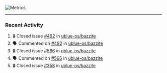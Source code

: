 ![Metrics](https://metrics.lecoq.io/KyleGospo?template=classic&base=header%2C%20activity%2C%20community%2C%20repositories%2C%20metadata&base.indepth=false&base.hireable=false&base.skip=false&config.timezone=America%2FLos_Angeles)

---
### Recent Activity
<!--START_SECTION:activity-->
1. 🔒 Closed issue [#492](https://github.com/ublue-os/bazzite/issues/492) in [ublue-os/bazzite](https://github.com/ublue-os/bazzite)
2. 🗣 Commented on [#492](https://github.com/ublue-os/bazzite/issues/492#issuecomment-1892862864) in [ublue-os/bazzite](https://github.com/ublue-os/bazzite)
3. 🔒 Closed issue [#566](https://github.com/ublue-os/bazzite/issues/566) in [ublue-os/bazzite](https://github.com/ublue-os/bazzite)
4. 🗣 Commented on [#566](https://github.com/ublue-os/bazzite/issues/566#issuecomment-1892862687) in [ublue-os/bazzite](https://github.com/ublue-os/bazzite)
5. 🔒 Closed issue [#358](https://github.com/ublue-os/bazzite/issues/358) in [ublue-os/bazzite](https://github.com/ublue-os/bazzite)
<!--END_SECTION:activity-->
